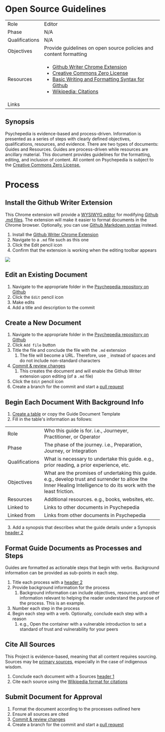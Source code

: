 # Open Source Guidelines

<table><tbody><tr><td>Role</td><td>Editor</td></tr><tr><td>Phase</td><td>N/A</td></tr><tr><td>Qualifications</td><td>N/A</td></tr><tr><td>Objectives</td><td>Provide guidelines on open source policies and content formatting</td></tr><tr><td>Resources</td><td><ul><li><a href="https://chrome.google.com/webstore/detail/github-writer/diilnnhpcdjhhkjcbdljaonhmhapadap">Github Writer Chrome Extension</a></li><li><a href="https://creativecommons.org/share-your-work/public-domain/cc0/">Creative Commons Zero License</a></li><li><a href="https://docs.github.com/en/get-started/writing-on-github/getting-started-with-writing-and-formatting-on-github/basic-writing-and-formatting-syntax">Basic Writing and Formatting Syntax for Github</a></li><li><a href="https://en.wikipedia.org/wiki/Wikipedia:Citing_sources">Wikipedia: Citations</a></li></ul></td></tr><tr><td>Links</td><td>&nbsp;</td></tr></tbody></table>

## Synopsis

Psychepedia is evidence-based and process-driven. Information is presented as a series of steps with clearly defined objectives, qualifications, resources, and evidence. There are two types of documents: Guides and Resources. Guides are process-driven while resources are ancillary material. This document provides guidelines for the formatting, editing, and inclusion of content. All content on Psychepedia is subject to the [Creative Commons Zero License.](https://creativecommons.org/share-your-work/public-domain/cc0/)

# Process

## Install the Github Writer Extension

This Chrome extension will provide a [WYSIWYG editor](https://en.wikipedia.org/wiki/WYSIWYG) for modifying [Github .md files](https://docs.github.com/en/repositories/managing-your-repositorys-settings-and-features/customizing-your-repository/about-readmes). The extension will make it easier to format documents in the Chrome browser. Optionally, you can use [Github Markdown syntax](https://docs.github.com/en/get-started/writing-on-github/getting-started-with-writing-and-formatting-on-github/basic-writing-and-formatting-syntax) instead.

1.  Install the [Github Writer Chrome Extension](https://chrome.google.com/webstore/detail/github-writer/diilnnhpcdjhhkjcbdljaonhmhapadap)
2.  Navigate to a `.md` file such as this one
3.  Click the Edit pencil icon
4.  Confirm that the extension is working when the editing toolbar appears

![](https://user-images.githubusercontent.com/6487975/156827249-f2ef2493-70db-4256-bdf5-c514b6536898.png)

## Edit an Existing Document

1.  Navigate to the appropriate folder in the [Psychepedia repository on Github](https://github.com/myxeliumcom/Psychepedia)
2.  Click the `Edit` pencil icon
3.  Make edits
4.  Add a title and description to the commit

## Create a New Document

1.  Navigate to the appropriate folder in the [Psychepedia repository on Github](https://github.com/myxeliumcom/Psychepedia)
2.  Click `Add file` button
3.  Title the file and conclude the file with the `.md` extension
    1.  The file will become a URL. Therefore, use `_` instead of spaces and do not include non-standard characters
4.  [Commit & review changes](https://docs.github.com/en/desktop/contributing-and-collaborating-using-github-desktop/making-changes-in-a-branch/committing-and-reviewing-changes-to-your-project)
    1.  This creates the document and will enable the Github Writer extension upon editing (of a `.md` file)
5.  Click the `Edit` pencil icon
6.  Create a branch for the commit and start a [pull request](https://docs.github.com/en/pull-requests/collaborating-with-pull-requests/proposing-changes-to-your-work-with-pull-requests/about-pull-requests)

## Begin Each Document With Background Info

1.  [Create a table](https://docs.github.com/en/get-started/writing-on-github/working-with-advanced-formatting/organizing-information-with-tables) or copy the Guide Document Template
2.  Fill in the table's information as follows:

<table><tbody><tr><td>Role</td><td>Who this guide is for. i.e., Journeyer, Practitioner, or Operator</td></tr><tr><td>Phase</td><td>The phase of the journey. i.e., Preparation, Journey, or Integration</td></tr><tr><td>Qualifications</td><td>What is necessary to undertake this guide. e.g., prior reading, a prior experience, etc.</td></tr><tr><td>Objectives</td><td>What are the promises of undertaking this guide. e.g., develop trust and surrender to allow the Inner Healing Intelligence to do its work with the least friction.</td></tr><tr><td>Resources</td><td>Additional resources. e.g., books, websites, etc.</td></tr><tr><td>Linked to</td><td>Links to other documents in Psychepedia</td></tr><tr><td>Linked from</td><td>Links from other documents in Psychepedia</td></tr></tbody></table>

  3. Add a synopsis that describes what the guide details under a Synopsis [header 2](https://docs.github.com/en/get-started/writing-on-github/getting-started-with-writing-and-formatting-on-github/basic-writing-and-formatting-syntax)

## Format Guide Documents as Processes and Steps

Guides are formatted as actionable steps that begin with verbs. Background information can be provided as sub-points in each step.

1.  Title each process with a [header 2](https://docs.github.com/en/get-started/writing-on-github/getting-started-with-writing-and-formatting-on-github/basic-writing-and-formatting-syntax)
2.  Provide background information for the process
    1.  Background information can include objectives, resources, and other information relevant to helping the reader understand the purpose of the process. This is an example.
3.  Number each step in the process
4.  Begin each step with a verb. Optionally, conclude each step with a reason
    1.  e.g., Open the container with a vulnerable introduction to set a standard of trust and vulnerability for your peers

## Cite All Sources

This Project is evidence-based, meaning that all content requires sourcing. Sources may be [primary sources](https://umb.libguides.com/PrimarySources/secondary), especially in the case of indigenous wisdom.

1.  Conclude each document with a Sources [header 1](https://docs.github.com/en/get-started/writing-on-github/getting-started-with-writing-and-formatting-on-github/basic-writing-and-formatting-syntax)
2.  Cite each source using the [Wikipedia format for citations](https://en.wikipedia.org/wiki/Wikipedia:Citing_sources)

## Submit Document for Approval

1.  Format the document according to the processes outlined here
2.  Ensure all sources are cited
3.  [Commit & review changes](https://docs.github.com/en/desktop/contributing-and-collaborating-using-github-desktop/making-changes-in-a-branch/committing-and-reviewing-changes-to-your-project)
4.  Create a branch for the commit and start a [pull request](https://docs.github.com/en/pull-requests/collaborating-with-pull-requests/proposing-changes-to-your-work-with-pull-requests/about-pull-requests)
